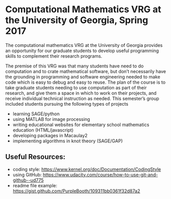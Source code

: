 # Computational Mathematics VRG at the University of Georgia, Spring 2017

The computational mathematics VRG at the University of Georgia provides an opportunity for our graduate students to develop useful programming skills to complement their research programs.

The premise of this VRG was that many students have need to do computation and to crate mathematical software, but don’t necessarily have the grounding in programming and software engineering needed to make code which is easy to debug and easy to reuse. The plan of the course is to take graduate students needing to use computation as part of their research, and give them a space in which to work on their projects, and receive individual technical instruction as needed. This semester’s group included students pursuing the following types of projects

- learning SAGE/python
- using MATLAB for image processing
- writing educational websites for elementary school mathematics education (HTML/javascript)
- developing packages in Macaulay2
- implementing algorithms in knot theory (SAGE/GAP)

## Useful Resources:

 - coding style: https://www.kernel.org/doc/Documentation/CodingStyle
 - using GitHub: https://www.udacity.com/course/how-to-use-git-and-github--ud775
 - readme file example: https://gist.github.com/PurpleBooth/109311bb0361f32d87a2

